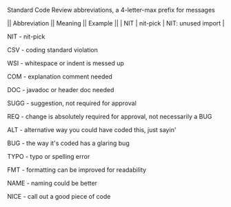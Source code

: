 Standard Code Review abbreviations, a 4-letter-max prefix for messages

|| Abbreviation || Meaning || Example ||
| NIT | nit-pick | NIT: unused import |

NIT - nit-pick

CSV - coding standard violation

WSI - whitespace or indent is messed up

COM - explanation comment needed

DOC - javadoc or header doc needed

SUGG - suggestion, not required for approval

REQ - change is absolutely required for approval, not necessarily a BUG

ALT - alternative way you could have coded this, just sayin'

BUG - the way it's coded has a glaring bug

TYPO - typo or spelling error

FMT - formatting can be improved for readability

NAME - naming could be better

NICE - call out a good piece of code
